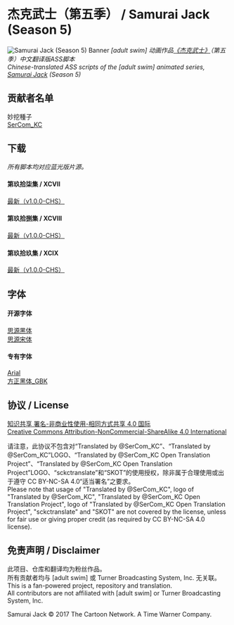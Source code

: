 # 杰克武士（第五季） / Samurai Jack (Season 5)
![Samurai Jack (Season 5) Banner](https://user-images.githubusercontent.com/15853348/41810106-53d5f8ba-772b-11e8-9edd-f2e63416e616.png)
_\[adult swim\] 动画作品[《杰克武士》](https://www.adultswim.com/videos/samurai-jack)（第五季）中文翻译版ASS脚本_  
_Chinese-translated ASS scripts of the \[adult swim\] animated series, [Samurai Jack](https://www.adultswim.com/videos/samurai-jack) (Season 5)_

## 贡献者名单
妙挖種子  
[SerCom_KC](https://github.com/SerCom-KC)  

## 下载
_所有脚本均对应蓝光版片源。_
#### 第玖拾柒集 / XCVII
[最新（v1.0.0-CHS）](https://github.com/sckctranslate/sjs05/raw/bb76ad25715ac0db7205bf85f69568bcadc4c1da/%5BSKOT%5D%5BSamurai_Jack%5D%5BXCVII%5D%5Bv1.0.0-CHS%5D%5BBDRip%5D%5B1080p%5D%5Bx264_ac3%5D.ass)

#### 第玖拾捌集 / XCVIII
[最新（v1.0.0-CHS）](https://github.com/sckctranslate/sjs05/raw/f994fd3debb483604e5316238374b9e7dc917797/%5BSKOT%5D%5BSamurai_Jack%5D%5BXCVIII%5D%5Bv1.0.0-CHS%5D%5BBDRip%5D%5B1080p%5D%5Bx264_ac3%5D.ass)

#### 第玖拾玖集 / XCIX
[最新（v1.0.0-CHS）](https://github.com/sckctranslate/sjs05/raw/aaac9d518bd075e43d1ba8c38a702237e4747b22/%5BSKOT%5D%5BSamurai_Jack%5D%5BXCIX%5D%5Bv1.0.0-CHS%5D%5BBDRip%5D%5B1080p%5D%5Bx264_ac3%5D.ass)

## 字体
#### 开源字体
[思源黑体](https://github.com/adobe-fonts/source-han-sans)  
[思源宋体](https://github.com/adobe-fonts/source-han-serif)  

#### 专有字体
[Arial](https://docs.microsoft.com/en-us/typography/font-list/arial)  
[方正黑体_GBK](https://www.foundertype.com/index.php/FontInfo/index.html?id=131)  

## 协议 / License
[知识共享 署名-非商业性使用-相同方式共享 4.0 国际](https://creativecommons.org/licenses/by-nc-sa/4.0/deed.zh)  
[Creative Commons Attribution-NonCommercial-ShareAlike 4.0 International](https://creativecommons.org/licenses/by-nc-sa/4.0/deed)

请注意，此协议不包含对“Translated by @SerCom_KC”、“Translated by @SerCom_KC”LOGO、“Translated by @SerCom_KC Open Translation Project”、“Translated by @SerCom_KC Open Translation Project”LOGO、“sckctranslate”和“SKOT”的使用授权，除非属于合理使用或出于遵守 CC BY-NC-SA 4.0“适当署名”之要求。  
Please note that usage of "Translated by @SerCom_KC", logo of "Translated by @SerCom_KC", "Translated by @SerCom_KC Open Translation Project", logo of "Translated by @SerCom_KC Open Translation Project", "sckctranslate" and "SKOT" are not covered by the license, unless for fair use or giving proper credit (as required by CC BY-NC-SA 4.0 license).

## 免责声明 / Disclaimer
此项目、仓库和翻译均为粉丝作品。  
所有贡献者均与 \[adult swim\] 或 Turner Broadcasting System, Inc. 无关联。  
This is a fan-powered project, repository and translation.  
All contributors are not affiliated with \[adult swim\] or Turner Broadcasting System, Inc.

Samurai Jack © 2017 The Cartoon Network. A Time Warner Company.

